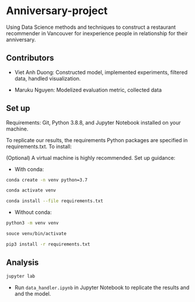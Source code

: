 # Anniversary-project
Using Data Science methods and techniques to construct a restaurant recommender in Vancouver for inexperience people in relationship for their anniversary.



## Contributors
* Viet Anh Duong:
Constructed model, implemented experiments, filtered data, handled visualization.

* Maruku Nguyen:
Modelized evaluation metric, collected data


## Set up
Requirements: Git, Python 3.8.8, and Jupyter Notebook installed on your machine.


To replicate our results, the requirements Python packages are specified in requirements.txt. To install: 

(Optional) A virtual machine is highly recommended. Set up guidance:
* With conda:
```bash
conda create -n venv python=3.7
```
```bash
conda activate venv
```
```bash
conda install --file requirements.txt
```

* Without conda:
```bash
python3 -m venv venv
```
```bash
souce venv/bin/activate
```
```bash
pip3 install -r requirements.txt
```



## Analysis
```bash
jupyter lab
```
* Run `data_handler.ipynb` in Jupyter Notebook to replicate the results and and the model.